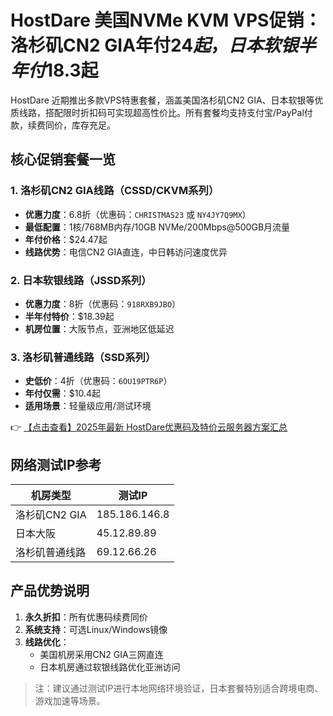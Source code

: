 # HostDare 美国NVMe KVM VPS促销：洛杉矶CN2 GIA年付$24起，日本软银半年付$18.3起

HostDare 近期推出多款VPS特惠套餐，涵盖美国洛杉矶CN2 GIA、日本软银等优质线路，搭配限时折扣码可实现超高性价比。所有套餐均支持支付宝/PayPal付款，续费同价，库存充足。

## 核心促销套餐一览

### 1. 洛杉矶CN2 GIA线路（CSSD/CKVM系列）
- **优惠力度**：6.8折（优惠码：`CHRISTMAS23` 或 `NY4JY7Q9MX`）
- **最低配置**：1核/768MB内存/10GB NVMe/200Mbps@500GB月流量
- **年付价格**：$24.47起
- **线路优势**：电信CN2 GIA直连，中日韩访问速度优异

### 2. 日本软银线路（JSSD系列）
- **优惠力度**：8折（优惠码：`918RXB9JBO`）
- **半年付特价**：$18.39起
- **机房位置**：大阪节点，亚洲地区低延迟

### 3. 洛杉矶普通线路（SSD系列）
- **史低价**：4折（优惠码：`6OU19PTR6P`）
- **年付仅需**：$10.4起
- **适用场景**：轻量级应用/测试环境

👉 [【点击查看】2025年最新 HostDare优惠码及特价云服务器方案汇总](https://bit.ly/hostdare)

## 网络测试IP参考
| 机房类型       | 测试IP         |
|----------------|----------------|
| 洛杉矶CN2 GIA  | 185.186.146.8  |
| 日本大阪       | 45.12.89.89    |
| 洛杉矶普通线路 | 69.12.66.26    |

## 产品优势说明
1. **永久折扣**：所有优惠码续费同价
2. **系统支持**：可选Linux/Windows镜像
3. **线路优化**：
   - 美国机房采用CN2 GIA三网直连
   - 日本机房通过软银线路优化亚洲访问

> 注：建议通过测试IP进行本地网络环境验证，日本套餐特别适合跨境电商、游戏加速等场景。